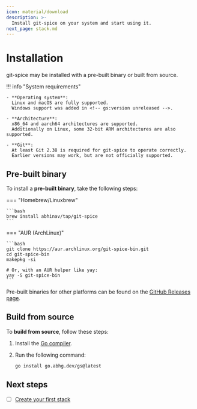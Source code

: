 ```yaml
---
icon: material/download
description: >-
  Install git-spice on your system and start using it.
next_page: stack.md
---
```


# Installation

git-spice may be installed with a pre-built binary
or built from source.

!!! info "System requirements"

    - **Operating system**:
      Linux and macOS are fully supported.
      Windows support was added in <!-- gs:version unreleased -->.

    - **Architecture**:
      x86_64 and aarch64 architectures are supported.
      Additionally on Linux, some 32-bit ARM architectures are also supported.

    - **Git**:
      At least Git 2.38 is required for git-spice to operate correctly.
      Earlier versions may work, but are not officially supported.

## Pre-built binary

To install a **pre-built binary**, take the following steps:

=== "Homebrew/Linuxbrew"

    ```bash
    brew install abhinav/tap/git-spice
    ```

=== "AUR (ArchLinux)"

    ```bash
    git clone https://aur.archlinux.org/git-spice-bin.git
    cd git-spice-bin
    makepkg -si

    # Or, with an AUR helper like yay:
    yay -S git-spice-bin
    ```

Pre-built binaries for other platforms can be found on the
[GitHub Releases page](https://github.com/abhinav/git-spice/releases).

## Build from source

To **build from source**, follow these steps:


1. Install the [Go compiler](https://go.dev/dl).
2. Run the following command:

    ```bash
    go install go.abhg.dev/gs@latest
    ```

## Next steps

- [ ] [Create your first stack](stack.md)
